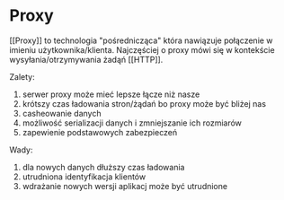 # Proxy

[[Proxy]] to technologia "pośrednicząca" która nawiązuje połączenie w imieniu użytkownika/klienta. Najczęściej o proxy mówi się w kontekście wysyłania/otrzymywania żadąń [[HTTP]].

Zalety:
1. serwer proxy może mieć lepsze łącze niż nasze
2. krótszy czas ładowania stron/żądań bo proxy może być bliżej nas
3. casheowanie danych
4. możliwość serializacji danych i zmniejszanie ich rozmiarów
5. zapewienie podstawowych zabezpieczeń

Wady:
1. dla nowych danych dłuższy czas ładowania
2. utrudniona identyfikacja klientów
3. wdrażanie nowych wersji aplikacj może być utrudnione